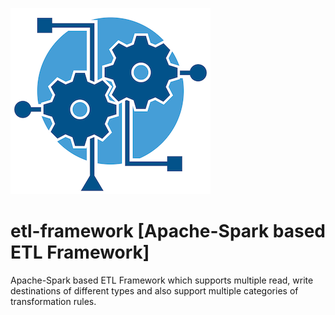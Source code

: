 ![Screenshot](ETL.png)
# etl-framework [Apache-Spark based ETL Framework]
Apache-Spark based ETL Framework which supports multiple read, write destinations of different types and also support multiple categories of transformation rules.  